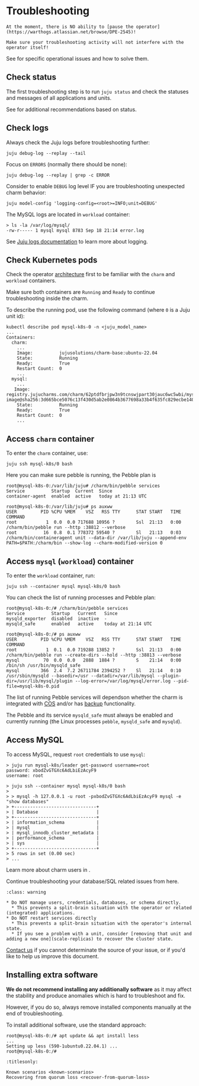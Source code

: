 # Troubleshooting

```{warning}
At the moment, there is NO ability to [pause the operator](https://warthogs.atlassian.net/browse/DPE-2545)!

Make sure your troubleshooting activity will not interfere with the operator itself!
```

See [](/reference/troubleshooting/known-scenarios.md) for specific operational issues and how to solve them.

## Check status

The first troubleshooting step is to run `juju status` and check the statuses and messages of all applications and units.

See [](/reference/charm-statuses) for additional recommendations based on status.

## Check logs

Always check the Juju logs before troubleshooting further:

```shell
juju debug-log --replay --tail
```

Focus on `ERRORS` (normally there should be none):

```shell
juju debug-log --replay | grep -c ERROR
```

Consider to enable `DEBUG` log level IF you are troubleshooting unexpected charm behavior:

```shell
juju model-config 'logging-config=<root>=INFO;unit=DEBUG'
```

The MySQL logs are located in `workload` container:

```shell
> ls -la /var/log/mysql/
-rw-r----- 1 mysql mysql 8783 Sep 18 21:14 error.log
```

See [Juju logs documentation](https://juju.is/docs/juju/log) to learn more about logging.

## Check Kubernetes pods

Check the operator [architecture](/explanation/architecture) first to be familiar with the `charm` and `workload` containers.

Make sure both containers are `Running` and `Ready` to continue troubleshooting inside the charm.

To describe the running pod, use the following command (where `0` is a Juju unit id):

```shell
kubectl describe pod mysql-k8s-0 -n <juju_model_name>
...
Containers:
  charm:
    ...
    Image:          jujusolutions/charm-base:ubuntu-22.04
    State:          Running
    Ready:          True
    Restart Count:  0
    ...
  mysql:
    ...
   Image:         registry.jujucharms.com/charm/62ptdfbrjpw3n9tcnswjpart30jauc6wc5wbi/mysql-image@sha256:3d665bce5076c13f430d5ab2e0864b3677698a33b4f635fc829ecbe14089ae45
    State:          Running
    Ready:          True
    Restart Count:  0
    ...
```

## Access `charm` container

To enter the `charm` container, use:

```shell
juju ssh mysql-k8s/0 bash
```

Here you can make sure pebble is running, the Pebble plan is

```shell
root@mysql-k8s-0:/var/lib/juju# /charm/bin/pebble services
Service          Startup  Current  Since
container-agent  enabled  active   today at 21:13 UTC

root@mysql-k8s-0:/var/lib/juju# ps auxww
USER         PID %CPU %MEM    VSZ   RSS TTY      STAT START   TIME COMMAND
root           1  0.0  0.0 717688 10956 ?        Ssl  21:13   0:00 /charm/bin/pebble run --http :38812 --verbose
root          16  0.8  0.1 778372 59540 ?        Sl   21:13   0:03 /charm/bin/containeragent unit --data-dir /var/lib/juju --append-env PATH=$PATH:/charm/bin --show-log --charm-modified-version 0
```

## Access `mysql` (`workload`) container

To enter the `workload` container, run:

```shell
juju ssh --container mysql mysql-k8s/0 bash
```

You can check the list of running processes and Pebble plan:

```shell
root@mysql-k8s-0:/# /charm/bin/pebble services
Service          Startup   Current   Since
mysqld_exporter  disabled  inactive  -
mysqld_safe      enabled   active    today at 21:14 UTC

root@mysql-k8s-0:/# ps auxww
USER         PID %CPU %MEM    VSZ   RSS TTY      STAT START   TIME COMMAND
root           1  0.1  0.0 719288 13852 ?        Ssl  21:13   0:00 /charm/bin/pebble run --create-dirs --hold --http :38813 --verbose
mysql         70  0.0  0.0   2888  1884 ?        S    21:14   0:00 /bin/sh /usr/bin/mysqld_safe
mysql        366  2.4  7.2 26711784 2394252 ?    Sl   21:14   0:10 /usr/sbin/mysqld --basedir=/usr --datadir=/var/lib/mysql --plugin-dir=/usr/lib/mysql/plugin --log-error=/var/log/mysql/error.log --pid-file=mysql-k8s-0.pid
```

The list of running Pebble services will dependson whether the charm is integrated with [COS](/how-to/monitoring-cos/enable-monitoring) and/or has [backup](/how-to/back-up-and-restore/create-a-backup) functionality.

The Pebble and its service `mysqld_safe` must always be enabled and currently running (the Linux processes `pebble`, `mysqld_safe` and `mysqld`).

## Access MySQL

To access MySQL, request `root` credentials to use `mysql`:

```shell
> juju run mysql-k8s/leader get-password username=root
password: xbodZvGTGXc6AdLbiEzAcyF9
username: root

> juju ssh --container mysql mysql-k8s/0 bash
>
> > mysql -h 127.0.0.1 -u root -pxbodZvGTGXc6AdLbiEzAcyF9 mysql -e "show databases"
> +-------------------------------+
> | Database                      |
> +-------------------------------+
> | information_schema            |
> | mysql                         |
> | mysql_innodb_cluster_metadata |
> | performance_schema            |
> | sys                           |
> +-------------------------------+
> 5 rows in set (0.00 sec)
> ...
```

Learn more about charm users in [](/explanation/users).

Continue troubleshooting your database/SQL related issues from here.

```{admonition} Recommendations to avoid split-brain scenarios
:class: warning

* Do NOT manage users, credentials, databases, or schema directly. 
  * This prevents a split-brain situation with the operator or related (integrated) applications.
* Do NOT restart services directly
  * This prevents a split-brain situation with the operator's internal state.
  * If you see a problem with a unit, consider [removing that unit and adding a new one](scale-replicas) to recover the cluster state.
```

[Contact us](/reference/contacts) if you cannot determinate the source of your issue, or if you'd like to help us improve this document.

## Installing extra software

**We do not recommend installing any additionally software** as it may affect the stability and produce anomalies which is hard to troubleshoot and fix.

However, if you do so, always remove installed components manually at the end of troubleshooting.

To install additional software, use the standard approach:

```shell
root@mysql-k8s-0:/# apt update && apt install less
...
Setting up less (590-1ubuntu0.22.04.1) ...
root@mysql-k8s-0:/#
```

```{toctree}
:titlesonly:

Known scenarios <known-scenarios>
Recovering from quorum loss <recover-from-quorum-loss>
```
